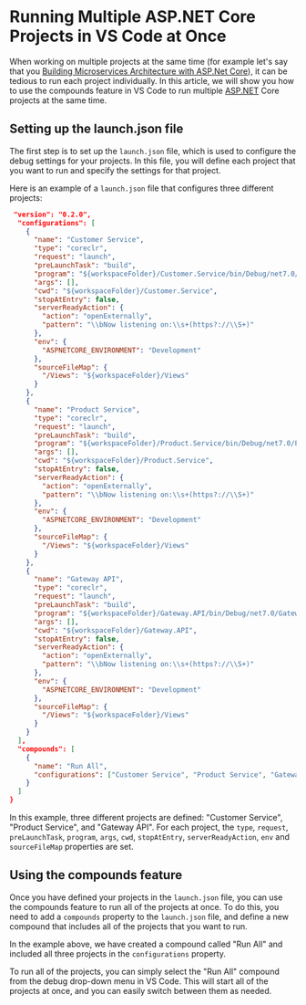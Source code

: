 # Running Multiple ASP.NET Core Projects in VS Code at Once

When working on multiple projects at the same time (for example let's say that you [Building Microservices Architecture with ASP.Net Core](https://mbarkt3sto.hashnode.dev/building-microservices-architecture-with-aspnet-core)), it can be tedious to run each project individually. In this article, we will show you how to use the compounds feature in VS Code to run multiple [ASP.NET](http://ASP.NET) Core projects at the same time.

## **Setting up the launch.json file**

The first step is to set up the `launch.json` file, which is used to configure the debug settings for your projects. In this file, you will define each project that you want to run and specify the settings for that project.

Here is an example of a `launch.json` file that configures three different projects:

```json
 "version": "0.2.0",
  "configurations": [
    {
      "name": "Customer Service",
      "type": "coreclr",
      "request": "launch",
      "preLaunchTask": "build",
      "program": "${workspaceFolder}/Customer.Service/bin/Debug/net7.0/Customer.Service.dll",
      "args": [],
      "cwd": "${workspaceFolder}/Customer.Service",
      "stopAtEntry": false,
      "serverReadyAction": {
        "action": "openExternally",
        "pattern": "\\bNow listening on:\\s+(https?://\\S+)"
      },
      "env": {
        "ASPNETCORE_ENVIRONMENT": "Development"
      },
      "sourceFileMap": {
        "/Views": "${workspaceFolder}/Views"
      }
    },
    {
      "name": "Product Service",
      "type": "coreclr",
      "request": "launch",
      "preLaunchTask": "build",
      "program": "${workspaceFolder}/Product.Service/bin/Debug/net7.0/Product.Service.dll",
      "args": [],
      "cwd": "${workspaceFolder}/Product.Service",
      "stopAtEntry": false,
      "serverReadyAction": {
        "action": "openExternally",
        "pattern": "\\bNow listening on:\\s+(https?://\\S+)"
      },
      "env": {
        "ASPNETCORE_ENVIRONMENT": "Development"
      },
      "sourceFileMap": {
        "/Views": "${workspaceFolder}/Views"
      }
    },
    {
      "name": "Gateway API",
      "type": "coreclr",
      "request": "launch",
      "preLaunchTask": "build",
      "program": "${workspaceFolder}/Gateway.API/bin/Debug/net7.0/Gateway.API.dll",
      "args": [],
      "cwd": "${workspaceFolder}/Gateway.API",
      "stopAtEntry": false,
      "serverReadyAction": {
        "action": "openExternally",
        "pattern": "\\bNow listening on:\\s+(https?://\\S+)"
      },
      "env": {
        "ASPNETCORE_ENVIRONMENT": "Development"
      },
      "sourceFileMap": {
        "/Views": "${workspaceFolder}/Views"
      }
    }
  ],
  "compounds": [
    {
      "name": "Run All",
      "configurations": ["Customer Service", "Product Service", "Gateway API"]
    }
  ]
}
```

In this example, three different projects are defined: "Customer Service", "Product Service", and "Gateway API". For each project, the `type`, `request`, `preLaunchTask`, `program`, `args`, `cwd`, `stopAtEntry`, `serverReadyAction`, `env` and `sourceFileMap` properties are set.

## Using the compounds feature

Once you have defined your projects in the `launch.json` file, you can use the compounds feature to run all of the projects at once. To do this, you need to add a `compounds` property to the `launch.json` file, and define a new compound that includes all of the projects that you want to run.

In the example above, we have created a compound called "Run All" and included all three projects in the `configurations` property.

To run all of the projects, you can simply select the "Run All" compound from the debug drop-down menu in VS Code. This will start all of the projects at once, and you can easily switch between them as needed.